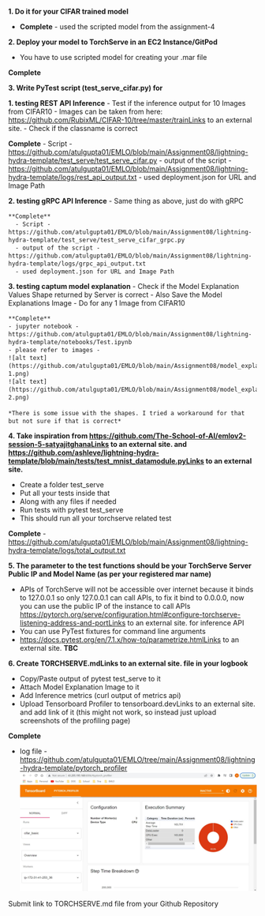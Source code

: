
**1. Do it for your CIFAR trained model**
- **Complete** - used the scripted model from the assignment-4

**2. Deploy your model to TorchServe in an EC2 Instance/GitPod**
  - You have to use scripted model for creating your .mar file
  
  **Complete**
 
 **3. Write PyTest script (test_serve_cifar.py) for**
 
  **1. testing REST API Inference**
    - Test if the inference output for 10 Images from CIFAR10
    - Images can be taken from here: https://github.com/RubixML/CIFAR-10/tree/master/trainLinks to an external site.
    - Check if the classname is correct
 
  **Complete**
    - Script - https://github.com/atulgupta01/EMLO/blob/main/Assignment08/lightning-hydra-template/test_serve/test_serve_cifar.py
    - output of the script - https://github.com/atulgupta01/EMLO/blob/main/Assignment08/lightning-hydra-template/logs/rest_api_output.txt
    - used deployment.json for URL and Image Path
  
  **2. testing gRPC API Inference**
    - Same thing as above, just do with gRPC
  
    **Complete** 
      - Script - https://github.com/atulgupta01/EMLO/blob/main/Assignment08/lightning-hydra-template/test_serve/test_serve_cifar_grpc.py
      - output of the script - https://github.com/atulgupta01/EMLO/blob/main/Assignment08/lightning-hydra-template/logs/grpc_api_output.txt
      - used deployment.json for URL and Image Path
  
  **3. testing captum model explanation**
    - Check if the Model Explanation Values Shape returned by Server is correct
    - Also Save the Model Explanations Image
    - Do for any 1 Image from CIFAR10
    
    **Complete**
    - jupyter notebook - https://github.com/atulgupta01/EMLO/blob/main/Assignment08/lightning-hydra-template/notebooks/Test.ipynb
    - please refer to images - 
    ![alt text](https://github.com/atulgupta01/EMLO/blob/main/Assignment08/model_explanation-1.png)
    ![alt text](https://github.com/atulgupta01/EMLO/blob/main/Assignment08/model_explanation-2.png)
    
    *There is some issue with the shapes. I tried a workaround for that but not sure if that is correct*

**4. Take inspiration from https://github.com/The-School-of-AI/emlov2-session-5-satyajitghanaLinks to an external site. and  https://github.com/ashleve/lightning-hydra-template/blob/main/tests/test_mnist_datamodule.pyLinks to an external site.**
  - Create a folder test_serve
  - Put all your tests inside that
  - Along with any files if needed
  - Run tests with pytest test_serve
  - This should run all your torchserve related test
  
  **Complete** - https://github.com/atulgupta01/EMLO/blob/main/Assignment08/lightning-hydra-template/logs/total_output.txt

**5. The parameter to the test functions should be your TorchServe Server Public IP and Model Name (as per your registered mar name)**
- APIs of TorchServe will not be accessible over internet because it binds to 127.0.0.1 so only 127.0.0.1 can call APIs, to fix it bind to 0.0.0.0, now you can use the public IP of the instance to call APIs https://pytorch.org/serve/configuration.html#configure-torchserve-listening-address-and-portLinks to an external site. for inference API
- You can use PyTest fixtures for command line arguments
- https://docs.pytest.org/en/7.1.x/how-to/parametrize.htmlLinks to an external site.
**TBC**

**6. Create TORCHSERVE.mdLinks to an external site. file in your logbook**
  - Copy/Paste output of pytest test_serve to it
  - Attach Model Explanation Image to it
  - Add Inference metrics (curl output of metrics api)
  - Upload Tensorboard Profiler to tensorboard.devLinks to an external site. and add link of it (this might not work, so instead just upload screenshots of the profiling page)
  
  **Complete**
  
  - log file - https://github.com/atulgupta01/EMLO/tree/main/Assignment08/lightning-hydra-template/pytorch_profiler
  ![alt text](https://github.com/atulgupta01/EMLO/blob/main/Assignment08/tensorboard_profiler.jpg)
    
Submit link to TORCHSERVE.md file from your Github Repository
